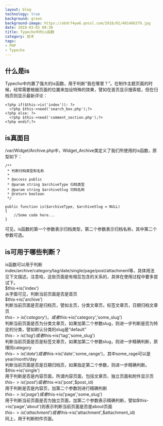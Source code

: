 ```yaml
---
layout: blog
technology: true
background: green
background-image: https://obdr74yw6.qnssl.com/2018/02/401486379.jpg
date: 2018-03-02 08:30
title: Typecho中的is函数
category: 技术
tags:
- PHP
- Typecho
---
```


## 什么是is ##  
Typecho中内置了强大的is函数，用于判断“我在哪里？”。在制作主题页面的时候，经常需要根据页面的位置来加设特殊的效果，譬如在首页显示搜索框，但在归档页则显示最新评论：  
```
<?php if($this->is('index')): ?>
  <?php $this->need('search_box.php');?>
<?php else: ?>
  <?php $this->need('comment_section.php');?>
<?php endif;?>
```  
## is真面目 ##  
/var/Widget/Archive.php中，Widget_Archive类定义了我们所使用的is函数，原型如下：  
```
/**
 * 判断归档类型和名称
 *
 * @access public
 * @param string $archiveType 归档类型
 * @param string $archiveSlug 归档名称
 * @return boolean
 */

public function is($archiveType, $archiveSlug = NULL)
{
    //Some code here...
}
```  
可见，is函数的第一个参数表示归档类型，第二个参数表示归档名称，其中第二个参数可选。  
## is可用于哪些判断？ ##  
is函数可以用于判断index/archive/category/tag/date/single/page/post/attachment等，具体用法见下文描述。注意哈，这些页面是有相互包含的关系的，具体在使用过程中要多尝试下。  
$this->is('index')  
从字面可见，判断当前页面是否是首页  
$this->is('archive')  
判断当前页面是否是归档页，譬如主页，分类文章页，标签文章页，日期归档文章页  
$this->is('category')，或者$this->is('category','some_slug')  
判断当前页面是否为分类文章页，如果加第二个参数slug，则进一步判断是否为特定的分类，譬如默认分类的slug是“default”  
$this->is('tag')或者$this->is('tag','some_slug')  
判断当前页面是否是标签文章页，如果加第二个参数slug，则进一步精确判断，原理同category  
$this->is('date')或者$this->is('date','some_range')，其中some_rage可以是year/month/day  
判断当前页面是否是日期归档页，如果指定第二个参数，则进一步精确判断。  
$this->is('single')  
用于判断是否是内容页面，所谓内容页面，包括文章页、独立页面和附件显示页  
$this->is('post')或者$this->is('post',$post_id)  
用于判断是否是内容页，加第二个参数则进行精确判断  
$this->is('page')或者$this->is('page','some_slug')  
用于判断当前页面是否为独立页面，加第二个参数表示精确判断，譬如$this->is('page','about')则表示判断当前页面是否是about页面  
$this->is('attachment')或者$this->is('attachment',$attachment_id)  
同上，用于判断附件页面。  